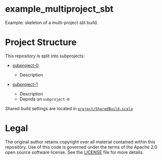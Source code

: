 # example_multiproject_sbt
Example: skeleton of a multi-project sbt build.

# Project Structure

This repository is split into subprojects:

* [subproject-0](https://github.com/malcolmgreaves/example_multiproject_sbt/tree/master/subproject-0)
  * Description
  
* [subproject-1](https://github.com/malcolmgreaves/example_multiproject_sbt/tree/master/subproject-1)
  * Description
  * Depnds on `subproject-0`

Shared build settings are located in [`project/SharedBuild.scala`](https://github.com/malcolmgreaves/example_multiproject_sbt/blob/master/project/SharedBuild.scala)

# Legal

The original author retains copyright over all material contained within this repository. Use of this code is governed under the terms of the Apache 2.0 open source software license. See the [LICENSE](./LICENSE) file for more details.

